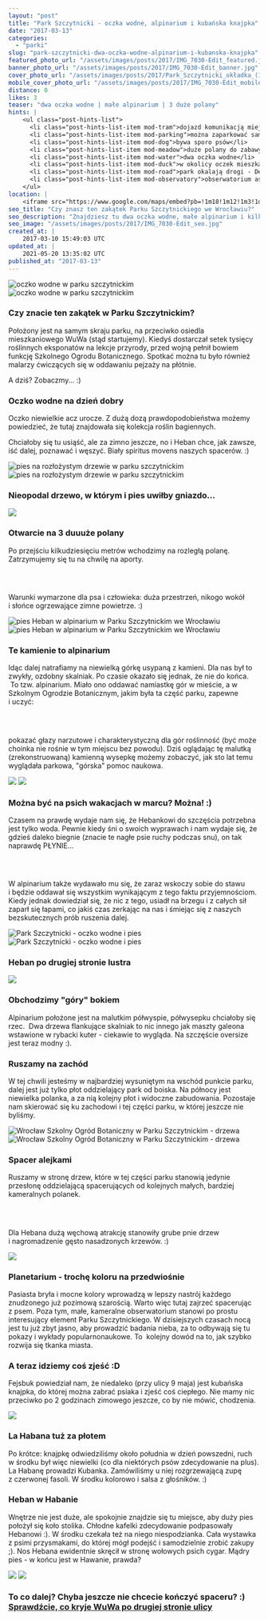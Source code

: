 ```yaml
---
layout: "post"
title: "Park Szczytnicki - oczka wodne, alpinarium i kubańska knajpka"
date: "2017-03-13"
categories:
  - "parki"
slug: "park-szczytnicki-dwa-oczka-wodne-alpinarium-i-kubanska-knajpka"
featured_photo_url: "/assets/images/posts/2017/IMG_7030-Edit_featured.jpg"
banner_photo_url: "/assets/images/posts/2017/IMG_7030-Edit_banner.jpg"
cover_photo_url: "/assets/images/posts/2017/Park_Szczytnicki_okładka_(14_of_1)_cover.jpg"
mobile_cover_photo_url: "/assets/images/posts/2017/IMG_7030-Edit_mobile_cover.jpg"
distance: 0
likes: 3
teaser: "dwa oczka wodne | małe alpinarium | 3 duże polany"
hints: |
    <ul class="post-hints-list">
      <li class="post-hints-list-item mod-tram">dojazd komunikacją miejską<br><a href="//jakdojade.pl?cid=2000&tn=Park+Szczytnicki+-+alpinarium&td=&tc=51.10752:17.08702" target="_blank">sprawdź na jakdojadę.pl</a></li>
      <li class="post-hints-list-item mod-parking">można zaparkować samochód wzdłuż ulic Dembowskiego lub 9 maja</li>
      <li class="post-hints-list-item mod-dog">bywa sporo psów</li>
      <li class="post-hints-list-item mod-meadow">duże polany do zabawy</li>
      <li class="post-hints-list-item mod-water">dwa oczka wodne</li>
      <li class="post-hints-list-item mod-duck">w okolicy oczek mieszka dużo kaczek</li>
      <li class="post-hints-list-item mod-road">park okalają drogi - Dembowskiego i Kopernika</li>
      <li class="post-hints-list-item mod-observatory">obserwatorium astronomiczne przy ul. Kopernika</li>
    </ul>
location: |
    <iframe src="https://www.google.com/maps/embed?pb=!1m18!1m12!1m3!1d23832.33744275156!2d17.075784108401!3d51.10724446312283!2m3!1f0!2f0!3f0!3m2!1i1024!2i768!4f13.1!3m3!1m2!1s0x0%3A0x0!2zNTHCsDA2JzI3LjIiTiAxN8KwMDUnMTUuOSJF!5e0!3m2!1sen!2spl!4v1489407029420"></iframe>
seo_title: "Czy znasz ten zakątek Parku Szczytnickiego we Wrocławiu?"
seo_description: "Znajdziesz tu dwa oczka wodne, małe alpinarium i kilka dużych polan, a po spacerze kubańskie przysmaki. Świetne miejsce na wyprawę z psem we Wrocławiu."
seo_image: "/assets/images/posts/2017/IMG_7030-Edit_seo.jpg"
created_at: |
    2017-03-10 15:49:03 UTC
updated_at: |
    2021-05-20 13:35:02 UTC
published_at: "2017-03-13"
---
```


<section class="post-section">
  <div class="post-section-photo">
    <img class="desktop" src="{{ '/assets/images/posts/2017/IMG_7004-Edit.jpg' | relative_url }}" alt="oczko wodne w parku szczytnickim">
    <img class="mobile" src="{{ '/assets/images/posts/2017/IMG_7004-Edit_cropped.jpg' | relative_url }}" alt="oczko wodne w parku szczytnickim">
  </div>
  <div class="post-section-wrapper">
    <section class="post-section-content mod-dog">
      <h1>Czy znacie ten zakątek w&nbsp;Parku Szczytnickim?</h1>
      <p>
Położony jest na samym skraju parku, na przeciwko osiedla mieszkaniowego WuWa (stąd startujemy). Kiedyś dostarczał setek tysięcy roślinnych eksponatów na lekcje przyrody, przed wojną pełnił bowiem funkcję Szkolnego Ogrodu Botanicznego. Spotkać można tu było również malarzy ćwiczących się w&nbsp;oddawaniu pejzaży na płótnie.</p><p>A dziś? Zobaczmy... :)</p>
    </section>
    <section class="post-section-content mod-human">
      <h1>Oczko wodne na dzień dobry</h1><p>Oczko niewielkie acz urocze. Z&nbsp;dużą dozą prawdopodobieństwa możemy powiedzieć, że tutaj znajdowała się kolekcja roślin bagiennych.</p><p>Chciałoby się tu usiąść, ale za zimno jeszcze, no i&nbsp;Heban chce, jak zawsze, iść dalej, poznawać i&nbsp;węszyć. Biały spiritus movens naszych spacerów. :)</p>
    </section>
  </div>
</section>
<section class="post-section">
  <div class="post-section-photo">
    <img class="desktop" src="{{ '/assets/images/posts/2017/IMG_7008.jpg' | relative_url }}" alt="pies na rozłożystym drzewie w parku szczytnickim">
    <img class="mobile" src="{{ '/assets/images/posts/2017/IMG_7008_cropped.jpg' | relative_url }}" alt="pies na rozłożystym drzewie w parku szczytnickim">
  </div>
  <div class="post-section-wrapper">
    <section class="post-section-content mod-single">
      <h1>Nieopodal drzewo, w&nbsp;którym i&nbsp;pies uwiłby gniazdo...</h1>
    </section>
  </div>
</section>
<section class="post-section">
  <div class="post-section-photo">
    <img src="{{ '/assets/images/posts/2017/IMG_7016.jpg' | relative_url }}">
  </div>
  <div class="post-section-wrapper">
    <section class="post-section-content mod-dog">
      <h1>Otwarcie na 3&nbsp;duuuże polany</h1>
      <p>Po przejściu kilkudziesięciu metrów wchodzimy na rozległą polanę. Zatrzymujemy się tu na chwilę na aporty.&nbsp;</p>
    </section>
    <section class="post-section-content mod-human">
      <h1><br></h1>
      <p>Warunki wymarzone dla psa i&nbsp;człowieka: duża przestrzeń, nikogo wokół i&nbsp;słońce ogrzewające zimne powietrze. :) &nbsp; &nbsp; &nbsp;&nbsp;<br></p>
    </section>
  </div>
</section>
<section class="post-section">
  <div class="post-section-photo">
    <img class="desktop" src="{{ '/assets/images/posts/2017/IMG_7023.jpg' | relative_url }}" alt="pies Heban w alpinarium w Parku Szczytnickim we Wrocławiu">
    <img class="mobile" src="{{ '/assets/images/posts/2017/IMG_7023_cropped.jpg' | relative_url }}" alt="pies Heban w alpinarium w Parku Szczytnickim we Wrocławiu">
  </div>
  <div class="post-section-wrapper">
    <section class="post-section-content mod-dog">
      <h1>Te kamienie to alpinarium</h1>
      <p>Idąc dalej natrafiamy na niewielką górkę usypaną z&nbsp;kamieni. Dla nas był to zwykły, ozdobny skalniak. Po czasie okazało się jednak, że nie do końca. &nbsp;To tzw. alpinarium. Miało ono oddawać namiastkę gór w&nbsp;mieście, a&nbsp;w Szkolnym Ogrodzie Botanicznym, jakim była ta część parku, zapewne i&nbsp;uczyć: </p>
    </section>
    <section class="post-section-content mod-human">
      <h1><br></h1>
      <p>pokazać głazy narzutowe i&nbsp;charakterystyczną dla gór roślinność (być może choinka nie rośnie w&nbsp;tym miejscu bez powodu). Dziś oglądając tę malutką (zrekonstruowaną) kamienną wysepkę możemy zobaczyć, jak sto lat temu wyglądała parkowa, "górska" pomoc naukowa.<br></p>
    </section>
  </div>
</section>
<section class="post-section">
  <div class="post-section-photo">
    <img class="desktop" src="{{ '/assets/images/posts/2017/IMG_7025.jpg' | relative_url }}">
    <img class="mobile" src="{{ '/assets/images/posts/2017/IMG_7025_cropped.jpg' | relative_url }}">
  </div>
  <div class="post-section-wrapper">
    <section class="post-section-content mod-dog">
      <h1>Można być na psich wakacjach w&nbsp;marcu? Można! :)</h1>
      <p>
Czasem na prawdę wydaje nam się, że Hebankowi do szczęścia potrzebna jest tylko woda. Pewnie kiedy śni o&nbsp;swoich wyprawach i&nbsp;nam wydaje się, że gdzieś daleko biegnie (znacie te nagłe psie ruchy podczas snu), on tak naprawdę PŁYNIE...</p>
    </section>
    <section class="post-section-content mod-human">
      <h1><br></h1>
      <p>W alpinarium także wydawało mu się, że zaraz wskoczy sobie do stawu i&nbsp;będzie oddawał się wszystkim wynikającym z&nbsp;tego faktu przyjemnościom. Kiedy jednak dowiedział się, że nic z&nbsp;tego, usiadł na brzegu i&nbsp;z całych sił zaparł się łapami, co jakiś czas zerkając na nas i&nbsp;śmiejąc się z&nbsp;naszych bezskutecznych prób ruszenia dalej.</p>
    </section>
  </div>
</section>
<section class="post-section">
  <div class="post-section-photo">
    <img class="desktop" src="{{ '/assets/images/posts/2017/IMG_7030-Edit.jpg' | relative_url }}" alt="Park Szczytnicki - oczko wodne i pies">
    <img class="mobile" src="{{ '/assets/images/posts/2017/IMG_7030-Edit_cropped.jpg' | relative_url }}"  alt="Park Szczytnicki - oczko wodne i pies">
  </div>
  <div class="post-section-wrapper">
    <section class="post-section-content mod-single">
      <h1>Heban po drugiej stronie lustra</h1>
    </section>
  </div>
</section>
<section class="post-section">
  <div class="post-section-photo">
    <img src="{{ '/assets/images/posts/2017/IMG_7032.jpg' | relative_url }}">
  </div>
  <div class="post-section-wrapper">
    <section class="post-section-content mod-dog">
      <h1>Obchodzimy "góry" bokiem</h1>
      <p>
Alpinarium położone jest na malutkim półwyspie, półwysepku chciałoby się rzec. &nbsp;Dwa drzewa flankujące skalniak to nic innego jak maszty galeona wstawione w&nbsp;rybacki kuter -&nbsp;ciekawie to wygląda. Na szczęście oversize jest teraz modny :).</p>
    </section>
    <section class="post-section-content mod-human">
      <h1>Ruszamy na zachód</h1>
      <p>W tej chwili jesteśmy w&nbsp;najbardziej wysuniętym na wschód punkcie parku, dalej jest już tylko płot oddzielający park od boiska. Na północy jest niewielka polanka, a&nbsp;za nią kolejny płot i&nbsp;widoczne zabudowania. Pozostaje nam skierować się ku zachodowi i&nbsp;tej części parku, w&nbsp;której jeszcze nie byliśmy.<br></p>
    </section>
  </div>
</section>
<section class="post-section">
  <div class="post-section-photo">
    <img class="desktop" src="{{ '/assets/images/posts/2017/IMG_7035.jpg' | relative_url }}" alt="Wrocław Szkolny Ogród Botaniczny w Parku Szczytnickim - drzewa">
    <img class="mobile" src="{{ '/assets/images/posts/2017/IMG_7035_cropped.jpg' | relative_url }}" alt="Wrocław Szkolny Ogród Botaniczny w Parku Szczytnickim - drzewa">
  </div>
  <div class="post-section-wrapper">
    <section class="post-section-content mod-dog">
      <h1>Spacer alejkami</h1>
      <p>
Ruszamy w&nbsp;stronę drzew, które w&nbsp;tej części parku stanowią jedynie przesłonę oddzielającą spacerujących od kolejnych małych, bardziej kameralnych polanek.</p>
    </section>
    <section class="post-section-content mod-human">
      <h1><br></h1>
      <p>Dla Hebana dużą węchową atrakcję stanowiły grube pnie drzew i&nbsp;nagromadzenie gęsto nasadzonych krzewów. :)</p>
    </section>
  </div>
</section>
<section class="post-section mod-vertical">
  <div class="post-section-photo">
    <img src="{{ '/assets/images/posts/2017/IMG_7058.jpg' | relative_url }}">
  </div>
  <div class="post-section-wrapper">
    <section class="post-section-content mod-dog">
      <h1>Planetarium -&nbsp;trochę koloru na przedwiośnie</h1>
      <p>Pasiasta bryła i&nbsp;mocne kolory wprowadzą w&nbsp;lepszy nastrój każdego znudzonego już pozimową szarością. Warto więc tutaj zajrzeć spacerując z&nbsp;psem. Poza tym, małe, kameralne obserwatorium stanowi po prostu interesujący element Parku Szczytnickiego. W&nbsp;dzisiejszych czasach nocą jest tu już zbyt jasno, aby prowadzić badania nieba, za to odbywają się tu pokazy i&nbsp;wykłady popularnonaukowe. To &nbsp;kolejny dowód na to, jak szybko rozwija się tkanka miasta.&nbsp;</p>
    </section>
    <section class="post-section-content mod-human">
      <h1>A teraz idziemy coś zjeść :D</h1>
      <p>Fejsbuk powiedział nam, że niedaleko (przy ulicy 9 maja) jest kubańska knajpka, do której można zabrać psiaka i&nbsp;zjeść coś ciepłego. Nie mamy nic przeciwko po 2&nbsp;godzinach zimowego jeszcze, co by nie mówić, chodzenia.</p>
    </section>
  </div>
</section>
<section class="post-section">
  <div class="post-section-photo">
    <img src="{{ '/assets/images/posts/2017/la_habana.jpg' | relative_url }}">
  </div>
  <div class="post-section-wrapper">
    <section class="post-section-content mod-dog">
      <h1>La Habana tuż za płotem</h1>
      <p>
Po krótce: knajpkę odwiedziliśmy około południa w&nbsp;dzień powszedni, ruch w&nbsp;środku był więc niewielki (co dla niektórych psów zdecydowanie na plus). La Habanę prowadzi Kubanka. Zamówiliśmy u&nbsp;niej rozgrzewającą zupę z&nbsp;czerwonej fasoli. W&nbsp;środku kolorowo i&nbsp;salsa z&nbsp;głośników. :)&nbsp;</p>
    </section>
    <section class="post-section-content mod-human">
      <h1>Heban w&nbsp;Habanie</h1>
      <p>Wnętrze nie jest duże, ale spokojnie znajdzie się tu miejsce, aby duży pies położył się koło stolika. Chłodne kafelki zdecydowanie podpasowały Hebanowi :). W&nbsp;środku czekała też na niego niespodzianka. Cała wystawka z&nbsp;psimi przysmakami, do której mógł podejść i&nbsp;samodzielnie zrobić zakupy ;). Nos Hebana ewidentnie skręcił w&nbsp;stronę wołowych psich cygar. Mądry pies -&nbsp;w końcu jest w&nbsp;Hawanie, prawda?</p>
    </section>
  </div>
</section>
<section class="post-section">
  <div class="post-section-photo">
    <img class="desktop" src="{{ '/assets/images/posts/2017/IMG_7061.jpg' | relative_url }}">
    <img class="mobile" src="{{ '/assets/images/posts/2017/IMG_7061_cropped.jpg' | relative_url }}">
  </div>
  <div class="post-section-wrapper">
    <section class="post-section-content mod-single">
      <h1>
        To co dalej? Chyba jeszcze nie chcecie kończyć spaceru? :)
        <br>
        <a target="_blank" href="/wuwa-nowatorska-architektura-przelomu-lat-20-i-30">
          Sprawdźcie, co kryje WuWa po drugiej stronie ulicy
        </a>
      </h1>
    </section>
  </div>
</section>
